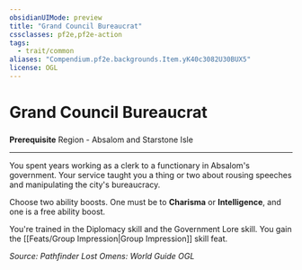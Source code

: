 ```yaml
---
obsidianUIMode: preview
title: "Grand Council Bureaucrat"
cssclasses: pf2e,pf2e-action
tags:
  - trait/common
aliases: "Compendium.pf2e.backgrounds.Item.yK40c3082U30BUX5"
license: OGL
---
```

# Grand Council Bureaucrat

### 






**Prerequisite** Region - Absalom and Starstone Isle

* * *

You spent years working as a clerk to a functionary in Absalom's government. Your service taught you a thing or two about rousing speeches and manipulating the city's bureaucracy.

Choose two ability boosts. One must be to **Charisma** or **Intelligence**, and one is a free ability boost.

You're trained in the Diplomacy skill and the Government Lore skill. You gain the [[Feats/Group Impression|Group Impression]] skill feat.

*Source: Pathfinder Lost Omens: World Guide*
*OGL*
